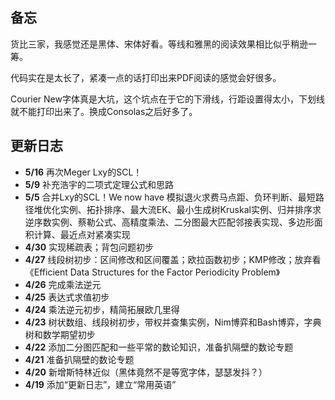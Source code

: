 ## 备忘

货比三家，我感觉还是黑体、宋体好看。等线和雅黑的阅读效果相比似乎稍逊一筹。

代码实在是太长了，紧凑一点的话打印出来PDF阅读的感觉会好很多。

Courier New字体真是大坑，这个坑点在于它的下滑线，行距设置得太小，下划线就不能打印出来了。换成Consolas之后好多了。

## 更新日志

- **5/16** 再次Meger Lxy的SCL！
- **5/9** 补充浩宇的二项式定理公式和思路
- **5/5** 合并Lxy的SCL！We now have 模拟退火求费马点距、负环判断、最短路径堆优化实例、拓扑排序、最大流EK、最小生成树Kruskal实例、归并排序求逆序数实例、蔡勒公式、高精度乘法、二分图最大匹配邻接表实现、多边形面积计算、最近点对紧凑实现
- **4/30** 实现稀疏表；背包问题初步
- **4/27** 线段树初步：区间修改和区间覆盖；欧拉函数初步；KMP修改；放弃看《Efficient Data Structures for the Factor Periodicity Problem》
- **4/26** 完成乘法逆元
- **4/25** 表达式求值初步
- **4/24** 乘法逆元初步，精简拓展欧几里得
- **4/23** 树状数组、线段树初步，带权并查集实例，Nim博弈和Bash博弈，字典树和数学期望初步
- **4/22** 添加二分图匹配和一些平常的数论知识，准备扒隔壁的数论专题 
- **4/21** 准备扒隔壁的数论专题
- **4/20** 新增斯特林近似（黑体竟然不是等宽字体，瑟瑟发抖？）
- **4/19** 添加“更新日志”，建立“常用英语”
